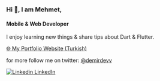 ### Hi 👋, I am Mehmet,
#### Mobile & Web Developer
I enjoy learning new things & share tips about Dart & Flutter.

[:globe_with_meridians: My Portfolio Website (Turkish)](https://demirdev.github.io)

for more follow me on twitter:
[@demirdevv](https://twitter.com/demirdevv)

[![Linkedin](https://i.stack.imgur.com/gVE0j.png) LinkedIn](https://www.linkedin.com/in/demirdev/)



